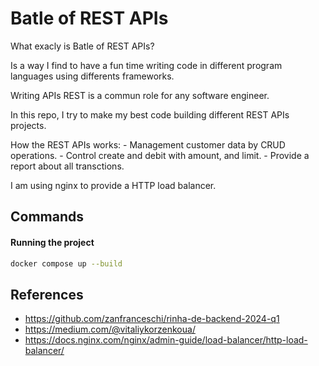 # Batle of REST APIs

What exacly is Batle of REST APIs? 

Is a way I find to have a fun time writing code in different program languages using differents frameworks.

Writing APIs REST is a commun role for any software engineer. 

In this repo, I try to make my best code building different REST APIs projects.

How the REST APIs works:
	- Management customer data by CRUD operations.
	- Control create and debit with amount, and limit. 
	- Provide a report about all transctions.

I am using nginx to provide a HTTP load balancer.

## Commands

#### Running the project

```bash
docker compose up --build
```

## References

-  https://github.com/zanfranceschi/rinha-de-backend-2024-q1
- https://medium.com/@vitaliykorzenkoua/
- https://docs.nginx.com/nginx/admin-guide/load-balancer/http-load-balancer/